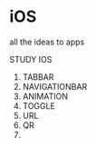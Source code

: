 # iOS
all the ideas to apps

STUDY IOS
1. TABBAR
2. NAVIGATIONBAR
3. ANIMATION
4. TOGGLE
5. URL
6. QR
7.

